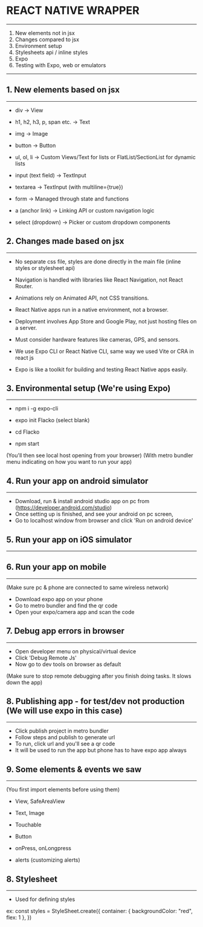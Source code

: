 # REACT NATIVE WRAPPER
---------------------------------------------------------------------------------------------------------------

1. New elements not in jsx
2. Changes compared to jsx
3. Environment setup
4. Stylesheets api / inline styles
5. Expo
6. Testing with Expo, web or emulators


---------------------------------------------------------------------------------------------------------------


<!------------------------------- Optionals to install ------------------------------------------
    - Install 'React Native tools' vscode extension for debugging
    - Install 'React-Native/React/Redux snippets for es6/es7' vscode extension for shortcut snippets
------------------------------------------------------------------------------------------------->





## 1. New elements based on jsx
------------------------------

- div → View
- h1, h2, h3, p, span etc. → Text
- img → Image
- button → Button

- ul, ol, li → Custom Views/Text for lists or FlatList/SectionList for dynamic lists
- input (text field) → TextInput
- textarea → TextInput (with multiline={true})

- form → Managed through state and functions
- a (anchor link) → Linking API or custom navigation logic
- select (dropdown) → Picker or custom dropdown components




## 2. Changes made based on jsx
--------------------------------

- No separate css file, styles are done directly in the main file (inline styles or stylesheet api)
- Navigation is handled with libraries like React Navigation, not React Router.

- Animations rely on Animated API, not CSS transitions.
- React Native apps run in a native environment, not a browser.

- Deployment involves App Store and Google Play, not just hosting files on a server.
- Must consider hardware features like cameras, GPS, and sensors.

- We use Expo CLI or React Native CLI, same way we used Vite or CRA in react js
- Expo is like a toolkit for building and testing React Native apps easily.




## 3. Environmental setup  (We're using Expo)
---------------------------------------------

- npm i -g expo-cli
- expo init Flacko
(select blank)

- cd Flacko
- npm start

(You'll then see local host opening from your browser)
(With metro bundler menu indicating on how you want to run your app)



## 4. Run your app on android simulator
---------------------------------------

- Download, run & install android studio app on pc from (https://developer.android.com/studio)
- Once setting up is finished, and see your android on pc screen,
- Go to localhost window from browser and click 'Run on android device'



## 5. Run your app on iOS simulator
-----------------------------------



## 6. Run your app on mobile
-----------------------------
(Make sure pc & phone are connected to same wireless network)

- Download expo app on your phone
- Go to metro bundler and find the qr code
- Open your expo/camera app and scan the code



## 7. Debug app errors in browser
----------------------------------

- Open developer menu on physical/virtual device
- Click 'Debug Remote Js'
- Now go to dev tools on browser as default 

(Make sure to stop remote debugging after you finish doing tasks. It slows down the app)



## 8. Publishing app - for test/dev not production (We will use expo in this case)
----------------------------------------------------------------------------------

- Click publish project in metro bundler
- Follow steps and publish to generate url
- To run, click url and you'll see a qr code
- It will be used to run the app but phone has to have expo app always



## 9. Some elements & events we saw
-----------------------------------
(You first import elements before using them)

- View, SafeAreaView
- Text, Image
- Touchable
- Button

- onPress, onLongpress

- alerts (customizing alerts)



## 8. Stylesheet
----------------

- Used for defining styles

ex:
const styles = StyleSheet.create({
    container: {
        backgroundColor: "red",
        flex: 1
    },
})

